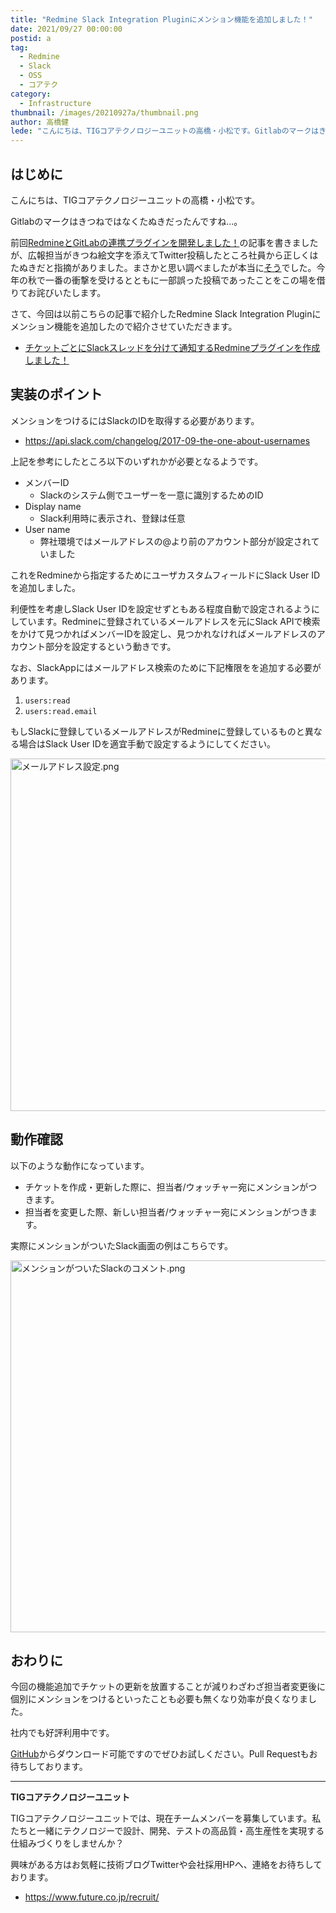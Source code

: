 ```yaml
---
title: "Redmine Slack Integration Pluginにメンション機能を追加しました！"
date: 2021/09/27 00:00:00
postid: a
tag:
  - Redmine
  - Slack
  - OSS
  - コアテク
category:
  - Infrastructure
thumbnail: /images/20210927a/thumbnail.png
author: 高橋健
lede: "こんにちは、TIGコアテクノロジーユニットの高橋・小松です。Gitlabのマークはきつねではなくたぬきだったんですね...。今回はRedmine Slack Integration Pluginにメンション機能を追加したので紹介させていただきます。"
---
```

## はじめに

こんにちは、TIGコアテクノロジーユニットの高橋・小松です。

Gitlabのマークはきつねではなくたぬきだったんですね...。

前回[RedmineとGitLabの連携プラグインを開発しました！](/articles/20210908a/)の記事を書きましたが、広報担当がきつね絵文字を添えてTwitter投稿したところ社員から正しくはたぬきだと指摘がありました。まさかと思い調べましたが本当に[そう](https://www.publickey1.jp/blog/20/gitlab.html)でした。今年の秋で一番の衝撃を受けるとともに一部誤った投稿であったことをこの場を借りてお詫びいたします。

さて、今回は以前こちらの記事で紹介したRedmine Slack Integration Pluginにメンション機能を追加したので紹介させていただきます。

* [チケットごとにSlackスレッドを分けて通知するRedmineプラグインを作成しました！](/articles/20210413b/)


## 実装のポイント

メンションをつけるにはSlackのIDを取得する必要があります。

* https://api.slack.com/changelog/2017-09-the-one-about-usernames

上記を参考にしたところ以下のいずれかが必要となるようです。
- メンバーID
    - Slackのシステム側でユーザーを一意に識別するためのID
- Display name
    - Slack利用時に表示され、登録は任意
- User name
    - 弊社環境ではメールアドレスの@より前のアカウント部分が設定されていました

これをRedmineから指定するためにユーザカスタムフィールドにSlack User IDを追加しました。

利便性を考慮しSlack User IDを設定せずともある程度自動で設定されるようにしています。Redmineに登録されているメールアドレスを元にSlack APIで検索をかけて見つかればメンバーIDを設定し、見つかれなければメールアドレスのアカウント部分を設定するという動きです。

なお、SlackAppにはメールアドレス検索のために下記権限をを追加する必要があります。
1. `users:read`
2. `users:read.email`

もしSlackに登録しているメールアドレスがRedmineに登録しているものと異なる場合はSlack User IDを適宜手動で設定するようにしてください。

<img src="/images/20210927a/メールアドレス設定.png" alt="メールアドレス設定.png" width="753" height="564" loading="lazy">

## 動作確認

以下のような動作になっています。

* チケットを作成・更新した際に、担当者/ウォッチャー宛にメンションがつきます。
* 担当者を変更した際、新しい担当者/ウォッチャー宛にメンションがつきます。

実際にメンションがついたSlack画面の例はこちらです。

<img src="/images/20210927a/メンションがついたSlackのコメント.png" alt="メンションがついたSlackのコメント.png" width="994" height="595" loading="lazy">


## おわりに

今回の機能追加でチケットの更新を放置することが減りわざわざ担当者変更後に個別にメンションをつけるといったことも必要も無くなり効率が良くなりました。

社内でも好評利用中です。

[GitHub](https://github.com/future-architect/redmine_slack_integration/)からダウンロード可能ですのでぜひお試しください。Pull Requestもお待ちしております。

----------------------------
**TIGコアテクノロジーユニット**

TIGコアテクノロジーユニットでは、現在チームメンバーを募集しています。私たちと一緒にテクノロジーで設計、開発、テストの高品質・高生産性を実現する仕組みづくりをしませんか？

興味がある方はお気軽に技術ブログTwitterや会社採用HPへ、連絡をお待ちしております。

* https://www.future.co.jp/recruit/


